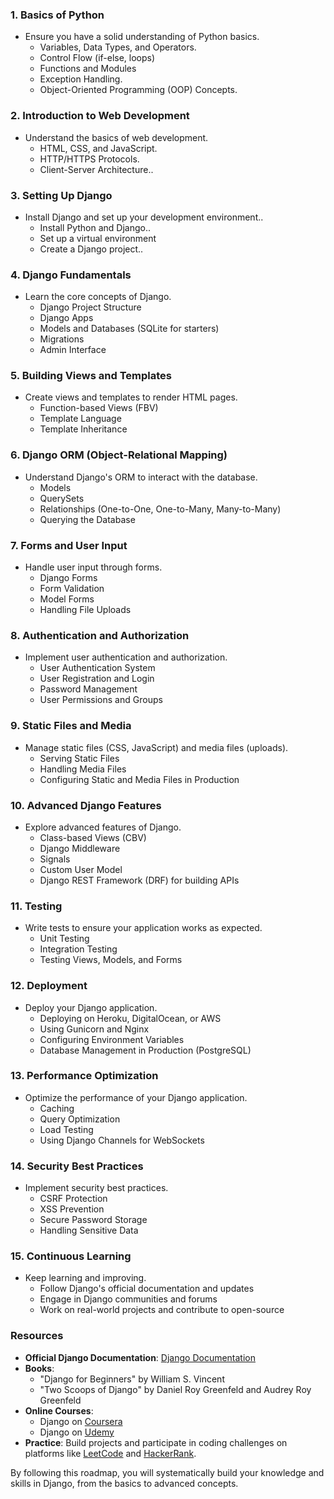 

### 1. **Basics of Python**
- Ensure you have a solid understanding of Python basics.
  - Variables, Data Types, and Operators.
  - Control Flow (if-else, loops)
  - Functions and Modules
  - Exception Handling.
  - Object-Oriented Programming (OOP) Concepts.

### 2. **Introduction to Web Development**
- Understand the basics of web development.
  - HTML, CSS, and JavaScript.
  - HTTP/HTTPS Protocols.
  - Client-Server Architecture..

### 3. **Setting Up Django**
- Install Django and set up your development environment..
  - Install Python and Django..
  - Set up a virtual environment
  - Create a Django project..

### 4. **Django Fundamentals**
- Learn the core concepts of Django.
  - Django Project Structure
  - Django Apps
  - Models and Databases (SQLite for starters)
  - Migrations
  - Admin Interface

### 5. **Building Views and Templates**
- Create views and templates to render HTML pages.
  - Function-based Views (FBV)
  - Template Language
  - Template Inheritance

### 6. **Django ORM (Object-Relational Mapping)**
- Understand Django's ORM to interact with the database.
  - Models
  - QuerySets
  - Relationships (One-to-One, One-to-Many, Many-to-Many)
  - Querying the Database

### 7. **Forms and User Input**
- Handle user input through forms.
  - Django Forms
  - Form Validation
  - Model Forms
  - Handling File Uploads

### 8. **Authentication and Authorization**
- Implement user authentication and authorization.
  - User Authentication System
  - User Registration and Login
  - Password Management
  - User Permissions and Groups

### 9. **Static Files and Media**
- Manage static files (CSS, JavaScript) and media files (uploads).
  - Serving Static Files
  - Handling Media Files
  - Configuring Static and Media Files in Production

### 10. **Advanced Django Features**
- Explore advanced features of Django.
  - Class-based Views (CBV)
  - Django Middleware
  - Signals
  - Custom User Model
  - Django REST Framework (DRF) for building APIs

### 11. **Testing**
- Write tests to ensure your application works as expected.
  - Unit Testing
  - Integration Testing
  - Testing Views, Models, and Forms

### 12. **Deployment**
- Deploy your Django application.
  - Deploying on Heroku, DigitalOcean, or AWS
  - Using Gunicorn and Nginx
  - Configuring Environment Variables
  - Database Management in Production (PostgreSQL)

### 13. **Performance Optimization**
- Optimize the performance of your Django application.
  - Caching
  - Query Optimization
  - Load Testing
  - Using Django Channels for WebSockets

### 14. **Security Best Practices**
- Implement security best practices.
  - CSRF Protection
  - XSS Prevention
  - Secure Password Storage
  - Handling Sensitive Data

### 15. **Continuous Learning**
- Keep learning and improving.
  - Follow Django's official documentation and updates
  - Engage in Django communities and forums
  - Work on real-world projects and contribute to open-source

### Resources
- **Official Django Documentation**: [Django Documentation](https://docs.djangoproject.com/en/stable/)
- **Books**:
  - "Django for Beginners" by William S. Vincent
  - "Two Scoops of Django" by Daniel Roy Greenfeld and Audrey Roy Greenfeld
- **Online Courses**:
  - Django on [Coursera](https://www.coursera.org/)
  - Django on [Udemy](https://www.udemy.com/)
- **Practice**: Build projects and participate in coding challenges on platforms like [LeetCode](https://leetcode.com/) and [HackerRank](https://www.hackerrank.com/).

By following this roadmap, you will systematically build your knowledge and skills in Django, from the basics to advanced concepts.
